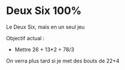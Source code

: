 # Deux Six 100%

Le Deux Six, mais en un seul jeu


Objectif actual :
- Mettre 26 + 13*2 + 78/3

On verra plus tard si je met des bouts de 22+4
